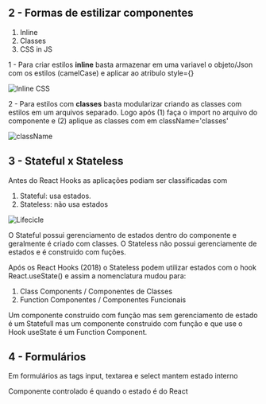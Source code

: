 ## 2 - Formas de estilizar componentes

1. Inline
2. Classes
3. CSS in JS

1 - Para criar estilos **inline** basta armazenar em uma variavel o objeto/Json com os estilos (camelCase) e aplicar ao atribulo style={}

![Inline CSS](https://miro.medium.com/max/1680/1*1DCetf3H2xz3iWdH_kY2Pw.png)

2 - Para estilos com **classes** basta modularizar criando as classes com estilos em um arquivos separado. Logo após (1) faça o import no arquivo do componente e (2) aplique as classes com em className='classes'

![className](https://miro.medium.com/max/1400/1*U8Wn3pxQcDMVEj9P-QiOSg.png)

## 3 - Stateful x Stateless

Antes do React Hooks as aplicações podiam ser classificadas com
1. Stateful: usa estados.
2. Stateless: não usa estados

![Lifecicle](https://miro.medium.com/max/1400/1*2-4XCBNspIBTWKE1E5vmmw.png)

O Stateful possui gerenciamento de estados dentro do componente e geralmente é criado com classes.
O Stateless não possui gerenciamente de estados e é construido com fuções.

Após os React Hooks (2018) o Stateless podem utilizar estados com o hook React.useState() e assim a nomenclatura mudou para:

1. Class Components / Componentes de Classes
2. Function Componentes / Componentes Funcionais

Um componente construido com função mas sem gerenciamento de estado é um Statefull mas um componente construido com função e que use o Hook useState é um Function Component.

## 4 - Formulários

Em formulários as tags input, textarea e select mantem estado interno 

Componente controlado é quando o estado é do React